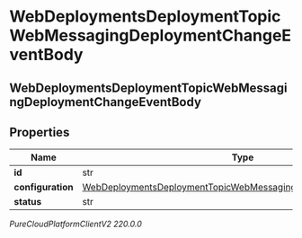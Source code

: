 # WebDeploymentsDeploymentTopicWebMessagingDeploymentChangeEventBody

## WebDeploymentsDeploymentTopicWebMessagingDeploymentChangeEventBody

## Properties

|Name | Type | Description | Notes|
|------------ | ------------- | ------------- | -------------|
| **id** | str |  | [optional] |
| **configuration** | [WebDeploymentsDeploymentTopicWebMessagingConfigChangeEventBody](WebDeploymentsDeploymentTopicWebMessagingConfigChangeEventBody) |  | [optional] |
| **status** | str |  | [optional] |



_PureCloudPlatformClientV2 220.0.0_
